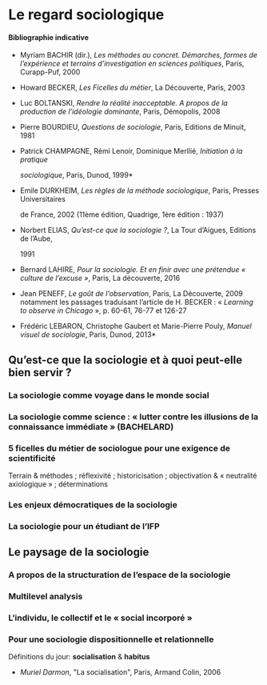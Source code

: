 # Le regard sociologique

#### Bibliographie indicative <a id="bibliographie-indicative"></a>

* Myriam BACHIR \(dir.\), _Les méthodes au concret. Démarches, formes de l’expérience et terrains d’investigation en sciences politiques_, Paris, Curapp-Puf, 2000
* Howard BECKER, _Les Ficelles du métier_, La Découverte, Paris, 2003
* Luc BOLTANSKI, _Rendre la réalité inacceptable. A propos de la production de l’idéologie dominante_, Paris, Démopolis, 2008
* Pierre BOURDIEU, _Questions de sociologie_, Paris, Editions de Minuit, 1981
* Patrick CHAMPAGNE, Rémi Lenoir, Dominique Merllié, _Initiation à la pratique_

  _sociologique_, Paris, Dunod, 1999\*

* Emile DURKHEIM, _Les règles de la méthode sociologique_, Paris, Presses Universitaires

  de France, 2002 \(11ème édition, Quadrige, 1ère édition : 1937\)

* Norbert ELIAS, _Qu’est-ce que la sociologie ?_, La Tour d’Aigues, Editions de l’Aube,

  1991

* Bernard LAHIRE, _Pour la sociologie. Et en finir avec une prétendue « culture de l’excuse »_, Paris, La découverte, 2016
* Jean PENEFF, _Le goût de l'observation_, Paris, La Découverte, 2009 notamment les passages traduisant l’article de H. BECKER : « _Learning to observe in Chicago_ », p. 60-61, 76-77 et 126-27
* Frédéric LEBARON, Christophe Gaubert et Marie-Pierre Pouly, _Manuel visuel de sociologie_, Paris, Dunod, 2013\*

## Qu’est-ce que la sociologie et à quoi peut-elle bien servir ?

### La sociologie comme voyage dans le monde social

### La sociologie comme science : « lutter contre les illusions de la connaissance immédiate » \(BACHELARD\)

### 5 ficelles du métier de sociologue pour une exigence de scientificité

Terrain & méthodes ; réflexivité ; historicisation ; objectivation & « neutralité axiologique » ; déterminations

### Les enjeux démocratiques de la sociologie

### La sociologie pour un étudiant de l’IFP

## Le paysage de la sociologie

### A propos de la structuration de l’espace de la sociologie

### Multilevel analysis

### L’individu, le collectif et le « social incorporé »

### Pour une sociologie dispositionnelle et relationnelle

Définitions du jour: **socialisation** & **habitus**

* _Muriel Darmon_, "La socialisation", Paris, Armand Colin, 2006

